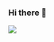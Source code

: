 ### Hi there 👋

<!--
**Haxor1611/Haxor1611** is a ✨ _special_ ✨ repository because its `README.md` (this file) appears on your GitHub profile.

Here are some ideas to get you started:

- 🔭 I’m currently working on ... Phone SelfBot
- 🌱 I’m currently learning ... C#, working with API's and dnLib
- 👯 I’m looking to collaborate on ... any C# projects
- 🤔 I’m looking for help with ... dnLib
- 💬 Ask me about ...
- 📫 How to reach me: ... Jack.#9999

-->
<img align="center" src="https://github-readme-stats.vercel.app/api/<CARD_TYPE>/?username=<USERNAME>&theme=<THEME_NAME>" />
